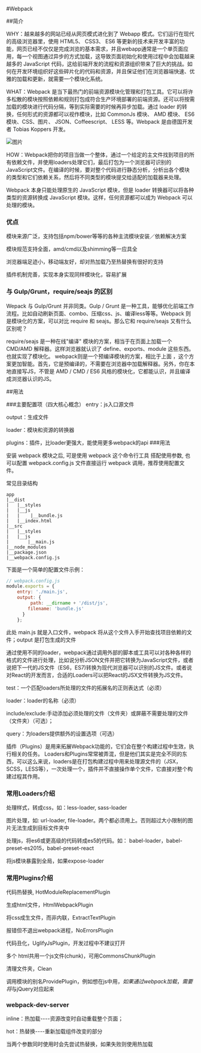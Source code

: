 #Webpack


##简介


WHY：越来越多的网站已经从网页模式进化到了 Webapp 模式。它们运行在现代的高级浏览器里，使用 HTML5、 CSS3、 ES6 等更新的技术来开发丰富的功能，网页已经不仅仅是完成浏览的基本需求，并且webapp通常是一个单页面应用，每一个视图通过异步的方式加载，这导致页面初始化和使用过程中会加载越来越多的 JavaScript 代码，这给前端开发的流程和资源组织带来了巨大的挑战。如何在开发环境组织好这些碎片化的代码和资源，并且保证他们在浏览器端快速、优雅的加载和更新，就需要一个模块化系统。

 WHAT：Webpack 是当下最热门的前端资源模块化管理和打包工具。它可以将许多松散的模块按照依赖和规则打包成符合生产环境部署的前端资源。还可以将按需加载的模块进行代码分隔，等到实际需要的时候再异步加载。通过 loader 的转换，任何形式的资源都可以视作模块，比如 CommonJs 模块、 AMD 模块、 ES6 模块、CSS、图片、 JSON、Coffeescript、 LESS 等。Webpack 是由德国开发者 Tobias Koppers 开发。
 
![图片](webpack.svg)

HOW：Webpack把你的项目当做一个整体，通过一个给定的主文件找到项目的所有依赖文件，并使用loaders处理它们，最后打包为一个浏览器可识别的JavaScript文件。在编译的时候，要对整个代码进行静态分析，分析出各个模块的类型和它们依赖关系，然后将不同类型的模块提交给适配的加载器来处理。

Webpack 本身只能处理原生的 JavaScript 模块，但是 loader 转换器可以将各种类型的资源转换成 JavaScript 模块。这样，任何资源都可以成为 Webpack 可以处理的模块。

### 优点
模块来源广泛，支持包括npm/bower等等的各种主流模块安装／依赖解决方案

模块规范支持全面，amd/cmd以及shimming等一应具全

浏览器端足迹小，移动端友好，却对热加载乃至热替换有很好的支持

插件机制完善，实现本身实现同样模块化，容易扩展
### 与 Gulp/Grunt，require/seajs 的区别
Wepack 与 Gulp/Grunt 并非同类。Gulp / Grunt 是一种工具，能够优化前端工作流程。比如自动刷新页面、combo、压缩css、js、编译less等等。Webpack 则是模块化的方案，可以对比 require 和 seajs。那么它和 require/seajs 又有什么区别呢？

require/seajs 是一种在线"编译" 模块的方案，相当于在页面上加载一个 CMD/AMD 解释器。这样浏览器就认识了 define、exports、module 这些东西。也就实现了模块化。
webpack则是一个预编译模块的方案，相比于上面 ，这个方案更加智能。首先，它是预编译的，不需要在浏览器中加载解释器。另外，你在本地直接写JS，不管是 AMD / CMD / ES6 风格的模块化，它都能认识，并且编译成浏览器认识的JS。


##用法



###主要配置项（四大核心概念）
entry：js入口源文件

output：生成文件

loader：模块和资源的转换器

plugins：插件，比loader更强大，能使用更多webpack的api
###用法

安装 webpack 模块之后, 可是使用 webpack 这个命令行工具
搭配使用参数, 也可以配置 webpack.config.js 文件直接运行 webpack 调用，推荐使用配置文件。

常见目录结构

    app
    |__dist
    |   |__styles
    |   |__js
    |   |    |__bundle.js
    |   |__index.html
    |__src
    |   |__styles
    |   |__js
    |       |__main.js
    |__node_modules
    |__package.json
    |__webpack.config.js
    
下面是一个简单的配置文件示例：

```js
// webpack.config.js
module.exports = {
    entry: './main.js',
    output: {
      	 path: __dirname + '/dist/js',
        filename: 'bundle.js'       
      }
    };
```
此处 main.js 就是入口文件，webpack 将从这个文件入手开始查找项目依赖的文件；output 是打包生成的文件

通过使用不同的loader，webpack通过调用外部的脚本或工具可以对各种各样的格式的文件进行处理，比如说分析JSON文件并把它转换为JavaScript文件，或者说把下一代的JS文件（ES6，ES7)转换为现代浏览器可以识别的JS文件。或者说对React的开发而言，合适的Loaders可以把React的JSX文件转换为JS文件。

test：一个匹配loaders所处理的文件的拓展名的正则表达式（必须）

loader：loader的名称（必须）

include/exclude:手动添加必须处理的文件（文件夹）或屏蔽不需要处理的文件（文件夹）（可选）；

query：为loaders提供额外的设置选项（可选）

插件（Plugins）是用来拓展Webpack功能的，它们会在整个构建过程中生效，执行相关的任务。
Loaders和Plugins常常被弄混，但是他们其实是完全不同的东西，可以这么来说，loaders是在打包构建过程中用来处理源文件的（JSX，SCSS，LESS等），一次处理一个，插件并不直接操作单个文件，它直接对整个构建过程其作用。

### 常用Loaders介绍

处理样式，转成css，如：less-loader, sass-loader

图片处理，如: url-loader, file-loader。两个都必须用上。否则超过大小限制的图片无法生成到目标文件夹中

处理js，将es6或更高级的代码转成es5的代码。如：
babel-loader，babel-preset-es2015，babel-preset-react

将js模块暴露到全局，如果expose-loader

### 常用Plugins介绍

代码热替换, HotModuleReplacementPlugin

生成html文件，HtmlWebpackPlugin

将css成生文件，而非内联，ExtractTextPlugin

报错但不退出webpack进程，NoErrorsPlugin

代码丑化，UglifyJsPlugin，开发过程中不建议打开

多个 html共用一个js文件(chunk)，可用CommonsChunkPlugin

清理文件夹，Clean

调用模块的别名ProvidePlugin，例如想在js中用$，如果通过webpack加载，需要将$与jQuery对应起来
### webpack-dev-server
inline：热加载----资源改变时自动重载整个页面；

hot：热替换----重新加载组件改变的部分

当两个参数同时使用时会先尝试热替换，如果失败则使用热加载




